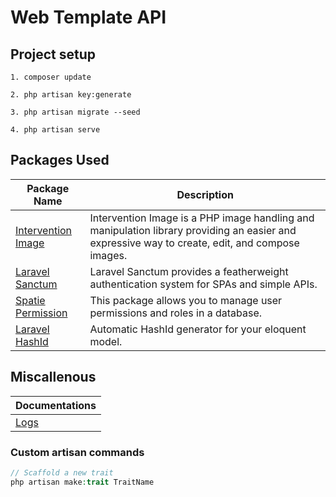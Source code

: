 # Web Template API

## Project setup

```
1. composer update
```

```
2. php artisan key:generate
```

```
3. php artisan migrate --seed
```

```
4. php artisan serve
```

## Packages Used

| Package Name                                                                   | Description                                                                                                                                     |
| ------------------------------------------------------------------------------ | ----------------------------------------------------------------------------------------------------------------------------------------------- |
| [Intervention Image](https://github.com/Intervention/image)                    | Intervention Image is a PHP image handling and manipulation library providing an easier and expressive way to create, edit, and compose images. |
| [Laravel Sanctum ](https://github.com/laravel/sanctum)                         | Laravel Sanctum provides a featherweight authentication system for SPAs and simple APIs.                                                        |
| [Spatie Permission](https://spatie.be/docs/laravel-permission/v5/introduction) | This package allows you to manage user permissions and roles in a database.                                                                     |
| [Laravel HashId](https://github.com/veelasky/laravel-hashid)                   | Automatic HashId generator for your eloquent model.                                                                                             |

## Miscallenous

| Documentations         |
| ---------------------- |
| [Logs](./Docs/Logs.md) |

### Custom artisan commands

```php
// Scaffold a new trait
php artisan make:trait TraitName
```
